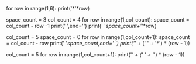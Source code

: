 for row in range(1,6):
    print('*'*row)

space_count = 3
col_count = 4
for row in range(1,col_count):
    space_count = col_count - row -1
    print(' ',end='')
    print(' '*space_count+'*'*row)

col_count = 5
space_count = 0
for row in range(1,col_count+1):
    space_count = col_count - row
    print(' '*space_count,end=' ')
    print('*' + (' ' + '*') * (row - 1))


col_count = 5
for row in range(1,col_count+1):
    print('*' + (' ' + '*') * (row - 1))
    
    
    
